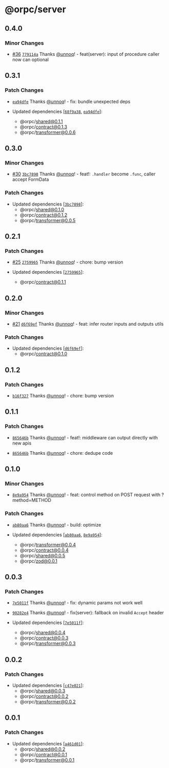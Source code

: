 # @orpc/server

## 0.4.0

### Minor Changes

- [#36](https://github.com/unnoq/orpc/pull/36) [`779114a`](https://github.com/unnoq/orpc/commit/779114a32b089042e97eb4b7a408a389e17beaf1) Thanks [@unnoq](https://github.com/unnoq)! - feat(server): input of procedure caller now can optional

## 0.3.1

### Patch Changes

- [`ea94dfe`](https://github.com/unnoq/orpc/commit/ea94dfedb57a04aa173f29b00e198af3015fa633) Thanks [@unnoq](https://github.com/unnoq)! - fix: bundle unexpected deps

- Updated dependencies [[`68f9a38`](https://github.com/unnoq/orpc/commit/68f9a38f77146ac0b9e61b4a18156753bf62a903), [`ea94dfe`](https://github.com/unnoq/orpc/commit/ea94dfedb57a04aa173f29b00e198af3015fa633)]:
  - @orpc/shared@0.1.1
  - @orpc/contract@0.1.3
  - @orpc/transformer@0.0.6

## 0.3.0

### Minor Changes

- [#30](https://github.com/unnoq/orpc/pull/30) [`3bc7898`](https://github.com/unnoq/orpc/commit/3bc789835a4c95551779c0c136fbf6ba40b79590) Thanks [@unnoq](https://github.com/unnoq)! - feat!: `.handler` become `.func`, caller accept FormData

### Patch Changes

- Updated dependencies [[`3bc7898`](https://github.com/unnoq/orpc/commit/3bc789835a4c95551779c0c136fbf6ba40b79590)]:
  - @orpc/shared@0.1.0
  - @orpc/contract@0.1.2
  - @orpc/transformer@0.0.5

## 0.2.1

### Patch Changes

- [#25](https://github.com/unnoq/orpc/pull/25) [`2759965`](https://github.com/unnoq/orpc/commit/27599650d434049b4861bf4f9df8efb621fd60aa) Thanks [@unnoq](https://github.com/unnoq)! - chore: bump version

- Updated dependencies [[`2759965`](https://github.com/unnoq/orpc/commit/27599650d434049b4861bf4f9df8efb621fd60aa)]:
  - @orpc/contract@0.1.1

## 0.2.0

### Minor Changes

- [#21](https://github.com/unnoq/orpc/pull/21) [`d6f69ef`](https://github.com/unnoq/orpc/commit/d6f69ef1ee5f29a1419fe293cd1b9528be2e59fb) Thanks [@unnoq](https://github.com/unnoq)! - feat: infer router inputs and outputs utils

### Patch Changes

- Updated dependencies [[`d6f69ef`](https://github.com/unnoq/orpc/commit/d6f69ef1ee5f29a1419fe293cd1b9528be2e59fb)]:
  - @orpc/contract@0.1.0

## 0.1.2

### Patch Changes

- [`b16f327`](https://github.com/unnoq/orpc/commit/b16f327fc4587cebc6eb1a600896f5a5a30d66a4) Thanks [@unnoq](https://github.com/unnoq)! - chore: bump version

## 0.1.1

### Patch Changes

- [`865646b`](https://github.com/unnoq/orpc/commit/865646b73f72bc293b7a9965a41e95c1886dbace) Thanks [@unnoq](https://github.com/unnoq)! - feat!: middleware can output directly with new apis

- [`865646b`](https://github.com/unnoq/orpc/commit/865646b73f72bc293b7a9965a41e95c1886dbace) Thanks [@unnoq](https://github.com/unnoq)! - chore: dedupe code

## 0.1.0

### Minor Changes

- [`8e9a954`](https://github.com/unnoq/orpc/commit/8e9a954ab8a13a4d968caaf4aa67b70c2d38c914) Thanks [@unnoq](https://github.com/unnoq)! - feat: control method on POST request with ?method=METHOD

### Patch Changes

- [`ab80aa6`](https://github.com/unnoq/orpc/commit/ab80aa614bcd4c5bff641ed693e2f86178235238) Thanks [@unnoq](https://github.com/unnoq)! - build: optimize

- Updated dependencies [[`ab80aa6`](https://github.com/unnoq/orpc/commit/ab80aa614bcd4c5bff641ed693e2f86178235238), [`8e9a954`](https://github.com/unnoq/orpc/commit/8e9a954ab8a13a4d968caaf4aa67b70c2d38c914)]:
  - @orpc/transformer@0.0.4
  - @orpc/contract@0.0.4
  - @orpc/shared@0.0.5
  - @orpc/zod@0.0.1

## 0.0.3

### Patch Changes

- [`7e5011f`](https://github.com/unnoq/orpc/commit/7e5011ff86cbc5426ec5624370a52d75d43dc190) Thanks [@unnoq](https://github.com/unnoq)! - fix: dynamic params not work well

- [`90282e4`](https://github.com/unnoq/orpc/commit/90282e4482c1def9378307175046854039454708) Thanks [@unnoq](https://github.com/unnoq)! - fix(server): fallback on invalid `Accept` header

- Updated dependencies [[`7e5011f`](https://github.com/unnoq/orpc/commit/7e5011ff86cbc5426ec5624370a52d75d43dc190)]:
  - @orpc/shared@0.0.4
  - @orpc/contract@0.0.3
  - @orpc/transformer@0.0.3

## 0.0.2

### Patch Changes

- Updated dependencies [[`c47e021`](https://github.com/unnoq/orpc/commit/c47e02148efae4bbed4e67fe6b8ff2d1540878be)]:
  - @orpc/shared@0.0.3
  - @orpc/contract@0.0.2
  - @orpc/transformer@0.0.2

## 0.0.1

### Patch Changes

- Updated dependencies [[`a461d01`](https://github.com/unnoq/orpc/commit/a461d01c5a154ad10d96b1841d26b57a0c8609fa)]:
  - @orpc/shared@0.0.2
  - @orpc/contract@0.0.1
  - @orpc/transformer@0.0.1
